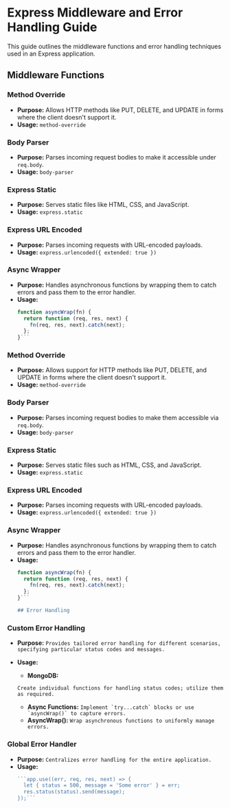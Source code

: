 # Express Middleware and Error Handling Guide

This guide outlines the middleware functions and error handling techniques used in an Express application.

## Middleware Functions

### Method Override
- **Purpose:** Allows HTTP methods like PUT, DELETE, and UPDATE in forms where the client doesn't support it.
- **Usage:** `method-override`

### Body Parser
- **Purpose:** Parses incoming request bodies to make it accessible under `req.body`.
- **Usage:** `body-parser`

### Express Static
- **Purpose:** Serves static files like HTML, CSS, and JavaScript.
- **Usage:** `express.static`

### Express URL Encoded
- **Purpose:** Parses incoming requests with URL-encoded payloads.
- **Usage:** `express.urlencoded({ extended: true })`

### Async Wrapper
- **Purpose:** Handles asynchronous functions by wrapping them to catch errors and pass them to the error handler.
- **Usage:** 
  ```javascript
  function asyncWrap(fn) {
    return function (req, res, next) {
      fn(req, res, next).catch(next);
    };
  }```

### Method Override

- **Purpose:** Allows support for HTTP methods like PUT, DELETE, and UPDATE in forms where the client doesn't support it.
- **Usage:** `method-override`

### Body Parser

- **Purpose:** Parses incoming request bodies to make them accessible via `req.body`.
- **Usage:** `body-parser`

### Express Static

- **Purpose:** Serves static files such as HTML, CSS, and JavaScript.
- **Usage:** `express.static`

### Express URL Encoded

- **Purpose:** Parses incoming requests with URL-encoded payloads.
- **Usage:** `express.urlencoded({ extended: true })`

### Async Wrapper

- **Purpose:** Handles asynchronous functions by wrapping them to catch errors and pass them to the error handler.
- **Usage:** 
  ```javascript
  function asyncWrap(fn) {
    return function (req, res, next) {
      fn(req, res, next).catch(next);
    };
  }```

  ## Error Handling

### Custom Error Handling

- **Purpose:** 
```Provides tailored error handling for different scenarios, specifying particular status codes and messages.```
- **Usage:**
  - **MongoDB:** 
  
  ```Create individual functions for handling status codes; utilize them as required.```
  - **Async Functions:** 
  ```Implement `try...catch` blocks or use `asyncWrap()` to capture errors.```
  - **AsyncWrap():** 
  ```Wrap asynchronous functions to uniformly manage errors.```

### Global Error Handler

- **Purpose:** 
```Centralizes error handling for the entire application.```
- **Usage:**
  ```javascript
  ```app.use((err, req, res, next) => {
    let { status = 500, message = 'Some error' } = err;
    res.status(status).send(message);
  });```
